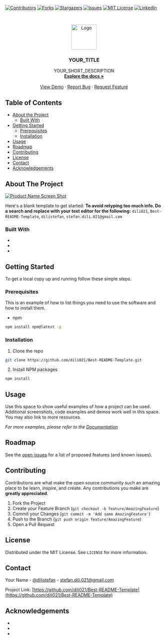<!--
*** Thanks for checking out this README Template. If you have a suggestion that would
*** make this better, please fork the repo and create a pull request or simply open
*** an issue with the tag "enhancement".
*** Thanks again! Now go create something AMAZING! :D
***
***
***
*** To avoid retyping too much info. Do a search and replace for the following:
*** dili021, Best-README-Template, dilistefan, stefan.dili.021@gmail.com
-->





<!-- PROJECT SHIELDS -->
<!--
*** I'm using markdown "reference style" links for readability.
*** Reference links are enclosed in brackets [ ] instead of parentheses ( ).
*** See the bottom of this document for the declaration of the reference variables
*** for contributors-url, forks-url, etc. This is an optional, concise syntax you may use.
*** https://www.markdownguide.org/basic-syntax/#reference-style-links
-->
[![Contributors][contributors-shield]][contributors-url]
[![Forks][forks-shield]][forks-url]
[![Stargazers][stars-shield]][stars-url]
[![Issues][issues-shield]][issues-url]
[![MIT License][license-shield]][license-url]
[![LinkedIn][linkedin-shield]][linkedin-url]



<!-- PROJECT LOGO -->
<br />
<p align="center">
  <a href="https://github.com/dili021/Best-README-Template">
    <img src="images/logo.png" alt="Logo" width="80" height="80">
  </a>

  <h3 align="center">YOUR_TITLE</h3>

  <p align="center">
    YOUR_SHORT_DESCRIPTION
    <br />
    <a href="https://github.com/dili021/Best-README-Template"><strong>Explore the docs »</strong></a>
    <br />
    <br />
    <a href="https://github.com/dili021/Best-README-Template">View Demo</a>
    ·
    <a href="https://github.com/dili021/Best-README-Template/issues">Report Bug</a>
    ·
    <a href="https://github.com/dili021/Best-README-Template/issues">Request Feature</a>
  </p>
</p>



<!-- TABLE OF CONTENTS -->
## Table of Contents

* [About the Project](#about-the-project)
  * [Built With](#built-with)
* [Getting Started](#getting-started)
  * [Prerequisites](#prerequisites)
  * [Installation](#installation)
* [Usage](#usage)
* [Roadmap](#roadmap)
* [Contributing](#contributing)
* [License](#license)
* [Contact](#contact)
* [Acknowledgements](#acknowledgements)



<!-- ABOUT THE PROJECT -->
## About The Project

[![Product Name Screen Shot][product-screenshot]](https://example.com)

Here's a blank template to get started:
**To avoid retyping too much info. Do a search and replace with your text editor for the following:**
`dili021`, `Best-README-Template`, `dilistefan`, `stefan.dili.021@gmail.com`


### Built With

* []()
* []()
* []()



<!-- GETTING STARTED -->
## Getting Started

To get a local copy up and running follow these simple steps.

### Prerequisites

This is an example of how to list things you need to use the software and how to install them.
* npm
```sh
npm install npm@latest -g
```

### Installation

1. Clone the repo
```sh
git clone https://github.com/dili021/Best-README-Template.git
```
2. Install NPM packages
```sh
npm install
```



<!-- USAGE EXAMPLES -->
## Usage

Use this space to show useful examples of how a project can be used. Additional screenshots, code examples and demos work well in this space. You may also link to more resources.

_For more examples, please refer to the [Documentation](https://example.com)_



<!-- ROADMAP -->
## Roadmap

See the [open issues](https://github.com/dili021/Best-README-Template/issues) for a list of proposed features (and known issues).



<!-- CONTRIBUTING -->
## Contributing

Contributions are what make the open source community such an amazing place to be learn, inspire, and create. Any contributions you make are **greatly appreciated**.

1. Fork the Project
2. Create your Feature Branch (`git checkout -b feature/AmazingFeature`)
3. Commit your Changes (`git commit -m 'Add some AmazingFeature'`)
4. Push to the Branch (`git push origin feature/AmazingFeature`)
5. Open a Pull Request



<!-- LICENSE -->
## License

Distributed under the MIT License. See `LICENSE` for more information.



<!-- CONTACT -->
## Contact

Your Name - [@dilistefan](https://twitter.com/dilistefan) - stefan.dili.021@gmail.com

Project Link: [https://github.com/dili021/Best-README-Template](https://github.com/dili021/Best-README-Template)



<!-- ACKNOWLEDGEMENTS -->
## Acknowledgements

* []()
* []()
* []()





<!-- MARKDOWN LINKS & IMAGES -->
<!-- https://www.markdownguide.org/basic-syntax/#reference-style-links -->
[contributors-shield]: https://img.shields.io/github/contributors/dili021/repo.svg?style=flat-square
[contributors-url]: https://github.com/dili021/repo/graphs/contributors
[forks-shield]: https://img.shields.io/github/forks/dili021/repo.svg?style=flat-square
[forks-url]: https://github.com/dili021/repo/network/members
[stars-shield]: https://img.shields.io/github/stars/dili021/repo.svg?style=flat-square
[stars-url]: https://github.com/dili021/repo/stargazers
[issues-shield]: https://img.shields.io/github/issues/dili021/repo.svg?style=flat-square
[issues-url]: https://github.com/dili021/repo/issues
[license-shield]: https://img.shields.io/github/license/dili021/repo.svg?style=flat-square
[license-url]: https://github.com/dili021/repo/blob/master/LICENSE.txt
[linkedin-shield]: https://img.shields.io/badge/-LinkedIn-black.svg?style=flat-square&logo=linkedin&colorB=555
[linkedin-url]: https://linkedin.com/in/dili021
[product-screenshot]: images/screenshot.png
